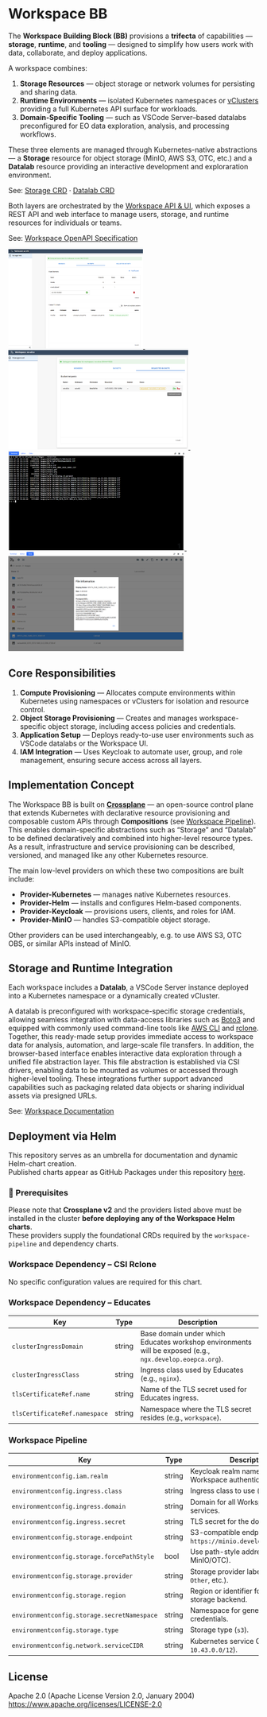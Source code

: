 # Workspace BB

The **Workspace Building Block (BB)** provisions a **trifecta** of capabilities — **storage**, **runtime**, and **tooling** — designed to simplify how users work with data, collaborate, and deploy applications.

A workspace combines:

1. **Storage Resources** — object storage or network volumes for persisting and sharing data.  
2. **Runtime Environments** — isolated Kubernetes namespaces or [vClusters](https://www.vcluster.com/) providing a full Kubernetes API surface for workloads.  
3. **Domain-Specific Tooling** — such as VSCode Server–based datalabs preconfigured for EO data exploration, analysis, and processing workflows.

These three elements are managed through Kubernetes-native abstractions — a **Storage** resource for object storage (MinIO, AWS S3, OTC, etc.) and a **Datalab** resource providing an interactive development and exploraration environment.

See: [Storage CRD](https://provider-storage.versioneer.at/latest/reference-guides/api/) · [Datalab CRD](https://provider-datalab.versioneer.at/latest/reference-guides/api/)

Both layers are orchestrated by the [Workspace API & UI](https://github.com/EOEPCA/rm-workspace-api/), which exposes a REST API and web interface to manage users, storage, and runtime resources for individuals or teams.

See: [Workspace OpenAPI Specification](https://workspace-api.develop.eoepca.org/docs)

<div align="left">
  <a href="https://github.com/EOEPCA/workspace/raw/refs/heads/main/docs/img/ui1.png" target="_blank">
    <img src="https://github.com/EOEPCA/workspace/raw/refs/heads/main/docs/img/ui1.png" height="200" alt="Workspace UI - Additional Bucket Creation"/>
  </a>
  &nbsp;
  <a href="https://github.com/EOEPCA/workspace/raw/refs/heads/main/docs/img/ui2.png" target="_blank">
    <img src="https://github.com/EOEPCA/workspace/raw/refs/heads/main/docs/img/ui2.png" height="200" alt="Workspace UI - Bucket Sharing"/>
  </a>
  &nbsp;
  <a href="https://github.com/EOEPCA/workspace/raw/refs/heads/main/docs/img/ui3.png" target="_blank">
    <img src="https://github.com/EOEPCA/workspace/raw/refs/heads/main/docs/img/ui3.png" height="200" alt="Workspace UI - Datalab Terminal"/>
  </a>
  &nbsp;
  <a href="https://github.com/EOEPCA/workspace/raw/refs/heads/main/docs/img/ui4.png" target="_blank">
    <img src="https://github.com/EOEPCA/workspace/raw/refs/heads/main/docs/img/ui4.png" height="200" alt="Workspace UI - Datalab Browser"/>
  </a>
</div>

## Core Responsibilities

1. **Compute Provisioning** — Allocates compute environments within Kubernetes using namespaces or vClusters for isolation and resource control.  
2. **Object Storage Provisioning** — Creates and manages workspace-specific object storage, including access policies and credentials.  
3. **Application Setup** — Deploys ready-to-use user environments such as VSCode datalabs or the Workspace UI.  
4. **IAM Integration** — Uses Keycloak to automate user, group, and role management, ensuring secure access across all layers.

## Implementation Concept

The Workspace BB is built on **[Crossplane](https://github.com/crossplane/crossplane)** — an open-source control plane that extends Kubernetes with declarative resource provisioning and composable custom APIs through **Compositions** (see [Workspace Pipeline](./pipeline/)). This enables domain-specific abstractions such as “Storage” and “Datalab” to be defined declaratively and combined into higher-level resource types. As a result, infrastructure and service provisioning can be described, versioned, and managed like any other Kubernetes resource.

The main low-level providers on which these two compositions are built include:

- **Provider-Kubernetes** — manages native Kubernetes resources.  
- **Provider-Helm** — installs and configures Helm-based components.  
- **Provider-Keycloak** — provisions users, clients, and roles for IAM.  
- **Provider-MinIO** — handles S3-compatible object storage.

Other providers can be used interchangeably, e.g. to use AWS S3, OTC OBS, or similar APIs instead of MinIO.

## Storage and Runtime Integration

Each workspace includes a **Datalab**, a VSCode Server instance deployed into a Kubernetes namespace or a dynamically created vCluster.  

A datalab is preconfigured with workspace-specific storage credentials, allowing seamless integration with data-access libraries such as [Boto3](https://boto3.amazonaws.com/v1/documentation/api/latest/index.html) and equipped with commonly used command-line tools like [AWS CLI](https://aws.amazon.com/cli/) and [rclone](https://rclone.org/). Together, this ready-made setup provides immediate access to workspace data for analysis, automation, and large-scale file transfers. In addition, the browser-based interface enables interactive data exploration through a unified file abstraction layer. This file abstraction is established via CSI drivers, enabling data to be mounted as volumes or accessed through higher-level tooling.  These integrations further support advanced capabilities such as packaging related data objects or sharing individual assets via presigned URLs.

See: [Workspace Documentation](https://eoepca.readthedocs.io/projects/workspace/)

## Deployment via Helm

This repository serves as an umbrella for documentation and dynamic Helm-chart creation.  
Published charts appear as GitHub Packages under this repository [here](https://github.com/orgs/EOEPCA/packages?tab=packages&q=workspace).

### 🧩 Prerequisites

Please note that **Crossplane v2** and the providers listed above must be installed in the cluster **before deploying any of the Workspace Helm charts**.  
These providers supply the foundational CRDs required by the `workspace-pipeline` and dependency charts.

### Workspace Dependency – CSI Rclone

No specific configuration values are required for this chart.

### Workspace Dependency – Educates

| Key | Type | Description |
|-----|------|-------------|
| `clusterIngressDomain` | string | Base domain under which Educates workshop environments will be exposed (e.g., `ngx.develop.eoepca.org`). |
| `clusterIngressClass` | string | Ingress class used by Educates (e.g., `nginx`). |
| `tlsCertificateRef.name` | string | Name of the TLS secret used for Educates ingress. |
| `tlsCertificateRef.namespace` | string | Namespace where the TLS secret resides (e.g., `workspace`). |

### Workspace Pipeline

| Key | Type | Description |
|-----|------|-------------|
| `environmentconfig.iam.realm` | string | Keycloak realm name for Workspace authentication. |
| `environmentconfig.ingress.class` | string | Ingress class to use (e.g., `nginx`). |
| `environmentconfig.ingress.domain` | string | Domain for all Workspace UIs and services. |
| `environmentconfig.ingress.secret` | string | TLS secret for the domain. |
| `environmentconfig.storage.endpoint` | string | S3-compatible endpoint (e.g., `https://minio.develop.eoepca.org`). |
| `environmentconfig.storage.forcePathStyle` | bool | Use path-style addressing (`true` for MinIO/OTC). |
| `environmentconfig.storage.provider` | string | Storage provider label (`MinIO`, `AWS`, `Other`, etc.). |
| `environmentconfig.storage.region` | string | Region or identifier for the object storage backend. |
| `environmentconfig.storage.secretNamespace` | string | Namespace for generated storage credentials. |
| `environmentconfig.storage.type` | string | Storage type (`s3`). |
| `environmentconfig.network.serviceCIDR` | string | Kubernetes service CIDR (e.g., `10.43.0.0/12`). |

## License

Apache 2.0 (Apache License Version 2.0, January 2004)  
<https://www.apache.org/licenses/LICENSE-2.0>
